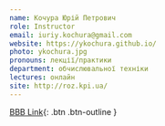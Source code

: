 ```yaml
---
name: Кочура Юрій Петрович
role: Instructor
email: iuriy.kochura@gmail.com
website: https://ykochura.github.io/
photo: ykochura.jpg
pronouns: лекції/практики
department: обчислювальної техніки
lectures: онлайн
site: http://roz.kpi.ua/
---
```


[BBB Link](https://bbb.comsys.kpi.ua/b/yur-juh-kwn-yuk){: .btn .btn-outline }
